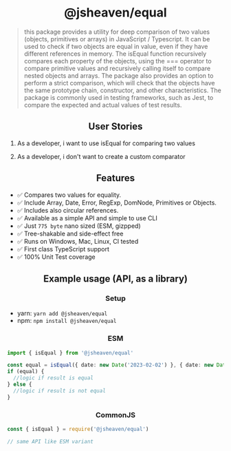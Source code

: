 <h1 align="center">@jsheaven/equal</h1>

> this package provides a utility for deep comparison of two values (objects, primitives or arrays) in JavaScript /
> Typescript. It can be used to check if two objects are equal in value, even if they have different references in memory.
> The isEqual function recursively compares each property of the objects, using the === operator to compare primitive
> values and recursively calling itself to compare nested objects and arrays. The package also provides an option to
> perform a strict comparison, which will check that the objects have the same prototype chain, constructor, and other
> characteristics. The package is commonly used in testing frameworks, such as Jest, to compare the expected and actual
> values of test results.

<h2 align="center">User Stories</h2>

1. As a developer, i want to use isEqual for comparing two values

2. As a developer, i don't want to create a custom comparator

<h2 align="center">Features</h2>

- ✅ Compares two values for equality.
- ✅ Include Array, Date, Error, RegExp, DomNode, Primitives or Objects.
- ✅ Includes also circular references.
- ✅ Available as a simple API and simple to use CLI
- ✅ Just `775 byte` nano sized (ESM, gizpped)
- ✅ Tree-shakable and side-effect free
- ✅ Runs on Windows, Mac, Linux, CI tested
- ✅ First class TypeScript support
- ✅ 100% Unit Test coverage

<h2 align="center">Example usage (API, as a library)</h2>

<h3 align="center">Setup</h3>

- yarn: `yarn add @jsheaven/equal`
- npm: `npm install @jsheaven/equal`

<h3 align="center">ESM</h3>

```ts
import { isEqual } from '@jsheaven/equal'

const equal = isEqual({ date: new Date('2023-02-02') }, { date: new Date('2023-02-02') })
if (equal) {
  //logic if result is equal
} else {
  //logic if result is not equal
}
```

<h3 align="center">CommonJS</h3>

```ts
const { isEqual } = require('@jsheaven/equal')

// same API like ESM variant
```

